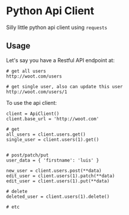 # Python Api Client

Silly little python api client using `requests`

## Usage

Let's say you have a Restful API endpoint at:

```
# get all users
http://woot.com/users

# get single user, also can update this user
http://woot.com/users/1
```

To use the api client:

```
client = ApiClient()
client.base_url = 'http://woot.com'

# get 
all_users = client.users.get()
single_user = client.users(1).get()


# post/patch/put
user_data = { 'firstname': 'luis' }

new_user = client.users.post(**data)
edit_user = client.users(1).patch(**data)
edit_user = client.users(1).put(**data)

# delete
deleted_user = client.users(1).delete()

# etc
```